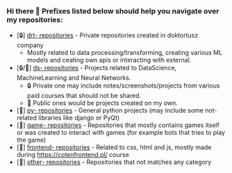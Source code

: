 ### Hi there 👋 Prefixes listed below should help you navigate over my repositories: 


- [🔒] [drt- repositories](https://github.com/SalamanderKrajza?tab=repositories&q=drt-) - Private repositories created in doktortusz company
  - Mostly related to data processing/transforming, creating various ML models and ceating own apis or interacting with external.
- [🔒/🔑] [ds- repositories](https://github.com/SalamanderKrajza?tab=repositories&q=ds-) - Projects related to DataScience, MachineLearning and Neural Networks. 
  - 🔒 Private one may include notes/screenshots/projects from various paid courses that should not be shared. 
  - 🔑 Public ones would be projects created on my own.
- [🔑] [py- repositories](https://github.com/SalamanderKrajza?tab=repositories&q=py-) - General python projects (may include some not-related libraries like django or PyQt)
- [🔑] [game- repositories](https://github.com/SalamanderKrajza?tab=repositories&q=game-) - Repositories that mostly contains games itself or was created to interact with games (for example bots that tries to play the game)
- [🔑] [frontend- repositories](https://github.com/SalamanderKrajza?tab=repositories&q=frontend-) - Related to css, html and js, mostly made during https://cotenfrontend.pl/ course
- [🔑] [other- repositories](https://github.com/SalamanderKrajza?tab=repositories&q=other-) - Repositories that not matches any category

<!--
**SalamanderKrajza/SalamanderKrajza** is a ✨ _special_ ✨ repository because its `README.md` (this file) appears on your GitHub profile.

Here are some ideas to get you started:

- 🔭 I’m currently working on ...
- 🌱 I’m currently learning ...
- 👯 I’m looking to collaborate on ...
- 🤔 I’m looking for help with ...
- 💬 Ask me about ...
- 📫 How to reach me: ...
- 😄 Pronouns: ...
- ⚡ Fun fact: ...
-->

